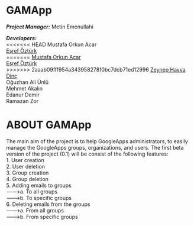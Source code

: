 GAMApp
================
<p><b><i>Project Manager:</i></b> Metin Emenullahi</p>
<p>
<b><i>Developers:</i></b> <br />
<<<<<<< HEAD
Mustafa Orkun Acar<br />
<a href="https://github.com/esrefozturk" target="_blank" >Eşref Öztürk</a><br />
=======
<a href="https://github.com/mustafaorkunacar" target="_blank" >Mustafa Orkun Acar<br />
<a href="https://github.com/esrefozturk">Eşref Öztürk</a><br />
>>>>>>> 2aaab09fff954a343958278f0bc7dcb71ed12996
<a href="https://github.com/ZeynepHavva">Zeynep Havva Dinç</a><br />
Oğuzhan Ali Ünlü<br />
Mehmet Akalın<br />
Edanur Demir<br />
Ramazan Zor
</p>

ABOUT GAMApp
======================
<p>The main aim of the project is to help GoogleApps administrators, to easily manage the GoogleApps groups, organizations, and users. The first beta version of the project (0.1) will be consist of the following features:<br />
1. User creation<br />
2. User deletion<br />
3. Group creation<br />
4. Group deletion<br />
5. Adding emails to groups<br />
--->a. To all groups<br />
--->b. To specific groups<br />
6. Deleting emails from the groups <br />
--->a. From all groups<br />
--->b. From specific groups</p>
